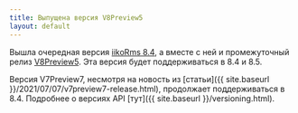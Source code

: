 ```yaml
---
title: Выпущена версия V8Preview5
layout: default
---
```


Вышла очередная версия [iikoRms 8.4](https://ru.iiko.help/articles/releasenotes/2023-spring), а вместе с ней и промежуточный релиз [V8Preview5](https://www.nuget.org/packages/Resto.Front.Api.V8Preview5/8.4.6018-alpha). Эта версия будет поддерживаться в 8.4 и 8.5.

Версия V7Preview7, несмотря на новость из [статьи]({{ site.baseurl }}/2021/07/07/v7preview7-release.html), продолжает поддерживаться в 8.4. Подробнее о версиях API [тут]({{ site.baseurl }}/versioning.html).